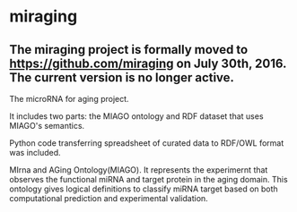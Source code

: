 # miraging

## The miraging project is formally moved to https://github.com/miraging on July 30th, 2016. The current version is no longer active.


The microRNA for aging project.

It includes two parts: the MIAGO ontology and RDF dataset that uses MIAGO's semantics.

Python code transferring spreadsheet of curated data to RDF/OWL format was included.

MIrna and AGing Ontology(MIAGO).  It represents the experimernt that observes the functional miRNA and target protein in the aging domain. This ontology gives logical definitions to classify miRNA target based on both computational prediction and experimental validation.
